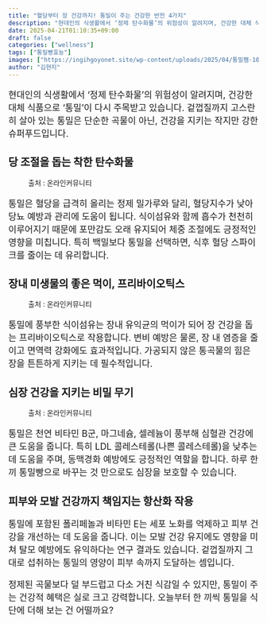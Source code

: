 ```yaml
---
title: "혈당부터 장 건강까지! 통밀이 주는 건강한 반전 4가지"
description: "현대인의 식생활에서 ‘정제 탄수화물’의 위험성이 알려지며, 건강한 대체 식품으로 ‘통밀’이 다시 주목받고 있습니다. 겉껍질까지 고스란히 살아 있는 통밀은 단순한 곡물이 아닌, 건강을 지키는 작지만 강한 슈퍼푸드입니다."
date: 2025-04-21T01:10:35+09:00
draft: false
categories: ["wellness"]
tags: ["통밀빵효능"]
images: ["https://ingihgoyonet.site/wp-content/uploads/2025/04/통밀쨈-1024x683.png", "https://ingihgoyonet.site/wp-content/uploads/2025/04/통밀-683x1024.jpg", "https://ingihgoyonet.site/wp-content/uploads/2025/04/통밀빵-1024x683.png"]
author: "김현지"
---
```


<p style="font-size:18px">현대인의 식생활에서 ‘정제 탄수화물’의 위험성이 알려지며, 건강한 대체 식품으로 ‘통밀’이 다시 주목받고 있습니다. 겉껍질까지 고스란히 살아 있는 통밀은 단순한 곡물이 아닌, 건강을 지키는 작지만 강한 슈퍼푸드입니다.</p> <h2 >당 조절을 돕는 착한 탄수화물</h2> <figure ><img src="https://ingihgoyonet.site/wp-content/uploads/2025/04/통밀쨈-1024x683.png" alt="" style="aspect-ratio:16/9;object-fit:cover"/><figcaption >출처 : 온라인커뮤니티</figcaption></figure> <p style="font-size:18px">통밀은 혈당을 급격히 올리는 정제 밀가루와 달리, 혈당지수가 낮아 당뇨 예방과 관리에 도움이 됩니다. 식이섬유와 함께 흡수가 천천히 이루어지기 때문에 포만감도 오래 유지되어 체중 조절에도 긍정적인 영향을 미칩니다. 특히 백밀보다 통밀을 선택하면, 식후 혈당 스파이크를 줄이는 데 유리합니다.</p> <h2 >장내 미생물의 좋은 먹이, 프리바이오틱스</h2> <figure ><img src="https://ingihgoyonet.site/wp-content/uploads/2025/04/통밀-683x1024.jpg" alt="" style="aspect-ratio:16/9;object-fit:cover"/><figcaption >출처 : 온라인커뮤니티</figcaption></figure> <p style="font-size:18px">통밀에 풍부한 식이섬유는 장내 유익균의 먹이가 되어 장 건강을 돕는 프리바이오틱스로 작용합니다. 변비 예방은 물론, 장 내 염증을 줄이고 면역력 강화에도 효과적입니다. 가공되지 않은 통곡물의 힘은 장을 튼튼하게 지키는 데 필수적입니다.</p> <h2 >심장 건강을 지키는 비밀 무기</h2> <figure ><img src="https://ingihgoyonet.site/wp-content/uploads/2025/04/통밀빵-1024x683.png" alt="" style="aspect-ratio:16/9;object-fit:cover"/><figcaption >출처 : 온라인커뮤니티</figcaption></figure> <p style="font-size:18px">통밀은 천연 비타민 B군, 마그네슘, 셀레늄이 풍부해 심혈관 건강에 큰 도움을 줍니다. 특히 LDL 콜레스테롤(나쁜 콜레스테롤)을 낮추는 데 도움을 주며, 동맥경화 예방에도 긍정적인 역할을 합니다. 하루 한 끼 통밀빵으로 바꾸는 것 만으로도 심장을 보호할 수 있습니다.</p> <h2 >피부와 모발 건강까지 책임지는 항산화 작용</h2> <p style="font-size:18px">통밀에 포함된 폴리페놀과 비타민 E는 세포 노화를 억제하고 피부 건강을 개선하는 데 도움을 줍니다. 이는 모발 건강 유지에도 영향을 미쳐 탈모 예방에도 유익하다는 연구 결과도 있습니다. 겉껍질까지 그대로 섭취하는 통밀의 영양이 피부 속까지 도달하는 셈입니다.</p> <p style="font-size:18px">정제된 곡물보다 덜 부드럽고 다소 거친 식감일 수 있지만, 통밀이 주는 건강적 혜택은 실로 크고 강력합니다. 오늘부터 한 끼씩 통밀을 식단에 더해 보는 건 어떨까요?</p>